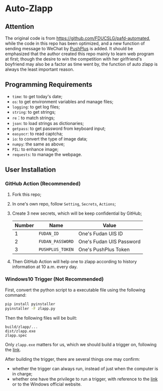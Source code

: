 # Auto-Zlapp

## Attention

The original code is from https://github.com/FDUCSLG/pafd-automated, while the code in this repo has been optimized, and a new function of sending message to WeChat by [PushPlus](https://www.pushplus.plus/) is added. It should be emphasized that the author created this repo mainly to learn web program at first; though the desire to win the competition with her girlfriend's boyfriend may also be a factor as time went by, the function of auto zlapp is always the least important reason.

## Programming Requirements

- `time`: to get today's date;
- `os`: to get environment variables and manage files;
- `logging`: to get log files;
- `string`: to get strings;
- `re`：to match strings;
- `json`: to load strings as dictionaries;
- `getpass`: to get password from keyboard input;
- `easyocr`: to read captcha;
- `io`: to convert the type of image data;
- `numpy`: the same as above;
- `PIL`: to enhance image;
- `requests`: to manage the webpage.

## User Installation

### GitHub Action (Recommended)

1. Fork this repo;

2. In one's own repo, follow `Setting`, `Secrets`, `Actions`;

3. Create 3 new secrets, which will be keep confidential by GitHub;

   | Number | Name             | Value                    |
   | ------ | ---------------- | ------------------------ |
   | 1      | `FUDAN_ID`       | One's Fudan UIS ID       |
   | 2      | `FUDAN_PASSWORD` | One's Fudan UIS Password |
   | 3      | `PUSHPLUS_TOKEN` | One's PushPlus Token     |

4. Then GitHub Action will help one to zlapp according to history information at 10 a.m. every day.

### Windows10 Trigger (Not Recommended)

First, convert the python script to a executable file using the following command:

```bash
pip install pyinstaller
pyinstaller -F zlapp.py
```

Then the following files will be built:

```
build/zlapp/...
dist/zlapp.exe
zlapp.spec
```

Only `zlapp.exe` matters for us, which we should build a trigger on, following the [link](https://zhuanlan.zhihu.com/p/115187442).

After building the trigger, there are several things one may confirm:

- whether the trigger can always run, instead of just when the computer is in charge;
- whether one have the privilege to run a trigger, with reference to the [link](https://blog.csdn.net/SmileLvCha/article/details/119563178) or to the Windows official website.
